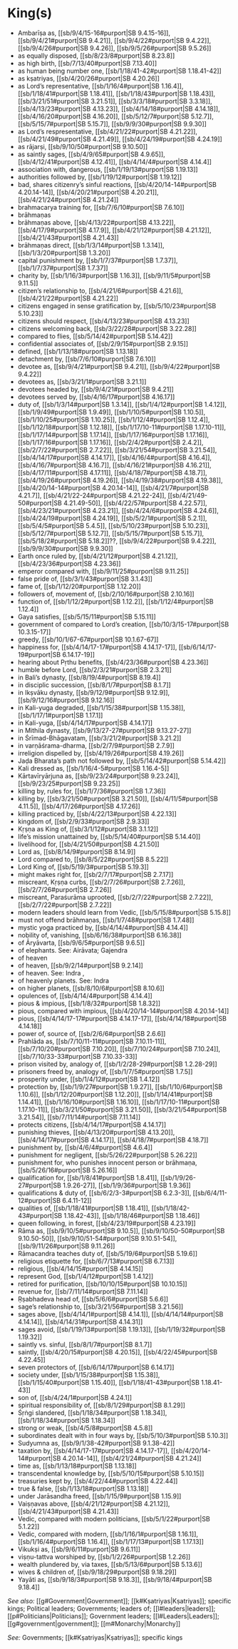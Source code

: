# King(s)

* Ambarīṣa as, [[sb/9/4/15-16#purport|SB 9.4.15-16]], [[sb/9/4/21#purport|SB 9.4.21]], [[sb/9/4/22#purport|SB 9.4.22]], [[sb/9/4/26#purport|SB 9.4.26]], [[sb/9/5/26#purport|SB 9.5.26]]
* as equally disposed, [[sb/8/23/8#purport|SB 8.23.8]]
* as high birth, [[sb/7/13/40#purport|SB 7.13.40]]
* as human being number one, [[sb/1/18/41-42#purport|SB 1.18.41-42]]
* as kṣatriyas, [[sb/4/20/26#purport|SB 4.20.26]]
* as Lord’s representative, [[sb/1/16/4#purport|SB 1.16.4]], [[sb/1/18/41#purport|SB 1.18.41]], [[sb/1/18/43#purport|SB 1.18.43]], [[sb/3/21/51#purport|SB 3.21.51]], [[sb/3/3/18#purport|SB 3.3.18]], [[sb/4/13/23#purport|SB 4.13.23]], [[sb/4/14/18#purport|SB 4.14.18]], [[sb/4/16/20#purport|SB 4.16.20]], [[sb/5/12/7#purport|SB 5.12.7]], [[sb/5/15/7#purport|SB 5.15.7]], [[sb/9/9/30#purport|SB 9.9.30]]
* as Lord’s respresentative, [[sb/4/21/22#purport|SB 4.21.22]], [[sb/4/21/49#purport|SB 4.21.49]], [[sb/4/24/19#purport|SB 4.24.19]]
* as rājarṣi, [[sb/9/10/50#purport|SB 9.10.50]]
* as saintly sages, [[sb/4/9/65#purport|SB 4.9.65]], [[sb/4/12/41#purport|SB 4.12.41]], [[sb/4/14/4#purport|SB 4.14.4]]
* association with, dangerous, [[sb/1/19/13#purport|SB 1.19.13]]
* authorities followed by, [[sb/1/19/12#purport|SB 1.19.12]]
* bad, shares citizenry’s sinful reactions, [[sb/4/20/14-14#purport|SB 4.20.14-14]], [[sb/4/20/21#purport|SB 4.20.21]], [[sb/4/21/24#purport|SB 4.21.24]]
* brahmacarya training for, [[sb/7/6/10#purport|SB 7.6.10]]
* brāhmaṇas 
* brāhmaṇas above, [[sb/4/13/22#purport|SB 4.13.22]], [[sb/4/17/9#purport|SB 4.17.9]], [[sb/4/21/12#purport|SB 4.21.12]], [[sb/4/21/43#purport|SB 4.21.43]]
* brāhmaṇas direct, [[sb/1/3/14#purport|SB 1.3.14]], [[sb/1/3/20#purport|SB 1.3.20]]
* capital punishment by, [[sb/1/7/37#purport|SB 1.7.37]], [[sb/1/7/37#purport|SB 1.7.37]]
* charity by, [[sb/1/16/3#purport|SB 1.16.3]], [[sb/9/11/5#purport|SB 9.11.5]]
* citizen’s relationship to, [[sb/4/21/6#purport|SB 4.21.6]], [[sb/4/21/22#purport|SB 4.21.22]]
* citizens engaged in sense gratification by, [[sb/5/10/23#purport|SB 5.10.23]]
* citizens should respect, [[sb/4/13/23#purport|SB 4.13.23]]
* citizens welcoming back, [[sb/3/22/28#purport|SB 3.22.28]]
* compared to flies, [[sb/5/14/42#purport|SB 5.14.42]]
* confidential associates of, [[sb/2/9/15#purport|SB 2.9.15]]
* defined, [[sb/1/13/18#purport|SB 1.13.18]]
* detachment by, [[sb/7/6/10#purport|SB 7.6.10]]
* devotee as, [[sb/9/4/21#purport|SB 9.4.21]], [[sb/9/4/22#purport|SB 9.4.22]]
* devotees as, [[sb/3/21/1#purport|SB 3.21.1]]
* devotees headed by, [[sb/9/4/21#purport|SB 9.4.21]]
* devotees served by, [[sb/4/16/17#purport|SB 4.16.17]]
* duty of, [[sb/1/3/14#purport|SB 1.3.14]], [[sb/1/4/12#purport|SB 1.4.12]], [[sb/1/9/49#purport|SB 1.9.49]], [[sb/1/10/5#purport|SB 1.10.5]], [[sb/1/10/25#purport|SB 1.10.25]], [[sb/1/12/4#purport|SB 1.12.4]], [[sb/1/12/18#purport|SB 1.12.18]], [[sb/1/17/10-11#purport|SB 1.17.10-11]], [[sb/1/17/14#purport|SB 1.17.14]], [[sb/1/17/16#purport|SB 1.17.16]], [[sb/1/17/16#purport|SB 1.17.16]], [[sb/2/4/2#purport|SB 2.4.2]], [[sb/2/7/22#purport|SB 2.7.22]], [[sb/3/21/54#purport|SB 3.21.54]], [[sb/4/14/17#purport|SB 4.14.17]], [[sb/4/16/4#purport|SB 4.16.4]], [[sb/4/16/7#purport|SB 4.16.7]], [[sb/4/16/21#purport|SB 4.16.21]], [[sb/4/17/11#purport|SB 4.17.11]], [[sb/4/18/7#purport|SB 4.18.7]], [[sb/4/19/26#purport|SB 4.19.26]], [[sb/4/19/38#purport|SB 4.19.38]], [[sb/4/20/14-14#purport|SB 4.20.14-14]], [[sb/4/21/7#purport|SB 4.21.7]], [[sb/4/21/22-24#purport|SB 4.21.22-24]], [[sb/4/21/49-50#purport|SB 4.21.49-50]], [[sb/4/22/57#purport|SB 4.22.57]], [[sb/4/23/21#purport|SB 4.23.21]], [[sb/4/24/6#purport|SB 4.24.6]], [[sb/4/24/19#purport|SB 4.24.19]], [[sb/5/2/1#purport|SB 5.2.1]], [[sb/5/4/5#purport|SB 5.4.5]], [[sb/5/10/23#purport|SB 5.10.23]], [[sb/5/12/7#purport|SB 5.12.7]], [[sb/5/15/7#purport|SB 5.15.7]], [[sb/5/18/2#purport|SB 5.18.2]]??, [[sb/9/4/22#purport|SB 9.4.22]], [[sb/9/9/30#purport|SB 9.9.30]]
* Earth once ruled by, [[sb/4/21/12#purport|SB 4.21.12]], [[sb/4/23/36#purport|SB 4.23.36]]
* emperor compared with, [[sb/9/11/25#purport|SB 9.11.25]]
* false pride of, [[sb/3/1/43#purport|SB 3.1.43]]
* fame of, [[sb/1/12/20#purport|SB 1.12.20]]
* followers of, movement of, [[sb/2/10/16#purport|SB 2.10.16]]
* function of, [[sb/1/12/2#purport|SB 1.12.2]], [[sb/1/12/4#purport|SB 1.12.4]]
* Gaya satisfies, [[sb/5/15/11#purport|SB 5.15.11]]
* government of compared to Lord’s creation, [[sb/10/3/15-17#purport|SB 10.3.15-17]]
* greedy, [[sb/10/1/67-67#purport|SB 10.1.67-67]]
* happiness for, [[sb/4/14/17-17#purport|SB 4.14.17-17]], [[sb/6/14/17-19#purport|SB 6.14.17-19]]
* hearing about Pṛthu benefits, [[sb/4/23/36#purport|SB 4.23.36]]
* humble before Lord, [[sb/2/3/21#purport|SB 2.3.21]]
* in Bali’s dynasty, [[sb/8/19/4#purport|SB 8.19.4]]
* in disciplic succession, [[sb/8/1/7#purport|SB 8.1.7]]
* in Ikṣvāku dynasty, [[sb/9/12/9#purport|SB 9.12.9]], [[sb/9/12/16#purport|SB 9.12.16]]
* in Kali-yuga degraded, [[sb/1/15/38#purport|SB 1.15.38]], [[sb/1/17/1#purport|SB 1.17.1]]
* in Kali-yuga, [[sb/4/14/17#purport|SB 4.14.17]]
* in Mithila dynasty, [[sb/9/13/27-27#purport|SB 9.13.27-27]]
* in Śrīmad-Bhāgavatam, [[sb/3/21/2#purport|SB 3.21.2]]
* in varṇāśrama-dharma, [[sb/2/7/9#purport|SB 2.7.9]]
* irreligion dispelled by, [[sb/4/19/26#purport|SB 4.19.26]]
* Jaḍa Bharata’s path not followed by, [[sb/5/14/42#purport|SB 5.14.42]]
* Kali dressed as, [[sb/1/16/4-5#purport|SB 1.16.4-5]]
* Kārtavīryārjuna as, [[sb/9/23/24#purport|SB 9.23.24]], [[sb/9/23/25#purport|SB 9.23.25]]
* killing by, rules for, [[sb/1/7/36#purport|SB 1.7.36]]
* killing by, [[sb/3/21/50#purport|SB 3.21.50]], [[sb/4/11/5#purport|SB 4.11.5]], [[sb/4/17/26#purport|SB 4.17.26]]
* killing practiced by, [[sb/4/22/13#purport|SB 4.22.13]]
* kingdom of, [[sb/2/9/33#purport|SB 2.9.33]]
* Kṛṣṇa as King of, [[sb/3/1/12#purport|SB 3.1.12]]
* life’s mission unattained by, [[sb/5/14/40#purport|SB 5.14.40]]
* livelihood for, [[sb/4/21/50#purport|SB 4.21.50]]
* Lord as, [[sb/8/14/9#purport|SB 8.14.9]]
* Lord compared to, [[sb/8/5/22#purport|SB 8.5.22]]
* Lord King of, [[sb/5/19/3#purport|SB 5.19.3]]
* might makes right for, [[sb/2/7/17#purport|SB 2.7.17]]
* miscreant, Kṛṣṇa curbs, [[sb/2/7/26#purport|SB 2.7.26]], [[sb/2/7/26#purport|SB 2.7.26]]
* miscreant, Paraśurāma uprooted, [[sb/2/7/22#purport|SB 2.7.22]], [[sb/2/7/22#purport|SB 2.7.22]]
* modern leaders should learn from Vedic, [[sb/5/15/8#purport|SB 5.15.8]]
* must not offend brāhmaṇas, [[sb/1/7/48#purport|SB 1.7.48]]
* mystic yoga practiced by, [[sb/4/14/4#purport|SB 4.14.4]]
* nobility of, vanishing, [[sb/6/16/38#purport|SB 6.16.38]]
* of Āryāvarta, [[sb/9/6/5#purport|SB 9.6.5]]
* of elephants. See: Airāvata; Gajendra 
* of heaven 
* of heaven, [[sb/9/2/14#purport|SB 9.2.14]]
* of heaven. See: Indra , 
* of heavenly planets. See: Indra 
* on higher planets, [[sb/8/10/6#purport|SB 8.10.6]]
* opulences of, [[sb/4/14/4#purport|SB 4.14.4]]
* pious & impious, [[sb/1/8/32#purport|SB 1.8.32]]
* pious, compared with impious, [[sb/4/20/14-14#purport|SB 4.20.14-14]]
* pious, [[sb/4/14/17-17#purport|SB 4.14.17-17]], [[sb/4/14/18#purport|SB 4.14.18]]
* power of, source of, [[sb/2/6/6#purport|SB 2.6.6]]
* Prahlāda as, [[sb/7/10/11-11#purport|SB 7.10.11-11]], [[sb/7/10/20#purport|SB 7.10.20]], [[sb/7/10/24#purport|SB 7.10.24]], [[sb/7/10/33-33#purport|SB 7.10.33-33]]
* prison visited by, analogy of, [[sb/1/2/28-29#purport|SB 1.2.28-29]]
* prisoners freed by, analogy of, [[sb/1/7/5#purport|SB 1.7.5]]
* prosperity under, [[sb/1/4/12#purport|SB 1.4.12]]
* protection by, [[sb/1/9/27#purport|SB 1.9.27]], [[sb/1/10/6#purport|SB 1.10.6]], [[sb/1/12/20#purport|SB 1.12.20]], [[sb/1/14/41#purport|SB 1.14.41]], [[sb/1/16/10#purport|SB 1.16.10]], [[sb/1/17/10-11#purport|SB 1.17.10-11]], [[sb/3/21/50#purport|SB 3.21.50]], [[sb/3/21/54#purport|SB 3.21.54]], [[sb/7/11/14#purport|SB 7.11.14]]
* protects citizens, [[sb/4/14/17#purport|SB 4.14.17]]
* punishing thieves, [[sb/4/13/20#purport|SB 4.13.20]], [[sb/4/14/17#purport|SB 4.14.17]], [[sb/4/18/7#purport|SB 4.18.7]]
* punishment by, [[sb/4/6/4#purport|SB 4.6.4]]
* punishment for negligent, [[sb/5/26/22#purport|SB 5.26.22]]
* punishment for, who punishes innocent person or brāhmaṇa, [[sb/5/26/16#purport|SB 5.26.16]]
* qualification for, [[sb/1/8/41#purport|SB 1.8.41]], [[sb/1/9/26-27#purport|SB 1.9.26-27]], [[sb/1/9/36#purport|SB 1.9.36]]
* qualifications & duty of, [[sb/6/2/3-3#purport|SB 6.2.3-3]], [[sb/6/4/11-12#purport|SB 6.4.11-12]]
* qualities of, [[sb/1/18/41#purport|SB 1.18.41]], [[sb/1/18/42-43#purport|SB 1.18.42-43]], [[sb/1/18/46#purport|SB 1.18.46]]
* queen following, in forest, [[sb/4/23/19#purport|SB 4.23.19]]
* Rāma as, [[sb/9/10/5#purport|SB 9.10.5]], [[sb/9/10/50-50#purport|SB 9.10.50-50]], [[sb/9/10/51-54#purport|SB 9.10.51-54]], [[sb/9/11/26#purport|SB 9.11.26]]
* Rāmacandra teaches duty of, [[sb/5/19/6#purport|SB 5.19.6]]
* religious etiquette for, [[sb/6/7/13#purport|SB 6.7.13]]
* religious, [[sb/4/14/15#purport|SB 4.14.15]]
* represent God, [[sb/1/4/12#purport|SB 1.4.12]]
* retired for purification, [[sb/10/10/15#purport|SB 10.10.15]]
* revenue for, [[sb/7/11/14#purport|SB 7.11.14]]
* Ṛṣabhadeva head of, [[sb/5/6/6#purport|SB 5.6.6]]
* sage’s relationship to, [[sb/3/21/56#purport|SB 3.21.56]]
* sages above, [[sb/4/14/1#purport|SB 4.14.1]], [[sb/4/14/14#purport|SB 4.14.14]], [[sb/4/14/31#purport|SB 4.14.31]]
* sages avoid, [[sb/1/19/13#purport|SB 1.19.13]], [[sb/1/19/32#purport|SB 1.19.32]]
* saintly vs. sinful, [[sb/8/1/7#purport|SB 8.1.7]]
* saintly, [[sb/4/20/15#purport|SB 4.20.15]], [[sb/4/22/45#purport|SB 4.22.45]]
* seven protectors of, [[sb/6/14/17#purport|SB 6.14.17]]
* society under, [[sb/1/15/38#purport|SB 1.15.38]], [[sb/1/15/40#purport|SB 1.15.40]], [[sb/1/18/41-43#purport|SB 1.18.41-43]]
* son of, [[sb/4/24/1#purport|SB 4.24.1]]
* spiritual responsibility of, [[sb/8/1/29#purport|SB 8.1.29]]
* Śṛṅgi slandered, [[sb/1/18/34#purport|SB 1.18.34]], [[sb/1/18/34#purport|SB 1.18.34]]
* strong or weak, [[sb/4/5/8#purport|SB 4.5.8]]
* subordinates dealt with in four ways by, [[sb/5/10/3#purport|SB 5.10.3]]
* Sudyumna as, [[sb/9/1/38-42#purport|SB 9.1.38-42]]
* taxation by, [[sb/4/14/17-17#purport|SB 4.14.17-17]], [[sb/4/20/14-14#purport|SB 4.20.14-14]], [[sb/4/21/24#purport|SB 4.21.24]]
* time as, [[sb/1/13/18#purport|SB 1.13.18]]
* transcendental knowledge by, [[sb/5/10/15#purport|SB 5.10.15]]
* treasuries kept by, [[sb/4/22/44#purport|SB 4.22.44]]
* true & false, [[sb/1/13/18#purport|SB 1.13.18]]
* under Jarāsandha freed, [[sb/1/15/9#purport|SB 1.15.9]]
* Vaiṣṇavas above, [[sb/4/21/12#purport|SB 4.21.12]], [[sb/4/21/43#purport|SB 4.21.43]]
* Vedic, compared with modern politicians, [[sb/5/1/22#purport|SB 5.1.22]]
* Vedic, compared with modern, [[sb/1/16/1#purport|SB 1.16.1]], [[sb/1/16/4#purport|SB 1.16.4]], [[sb/1/17/13#purport|SB 1.17.13]]
* Vikukṣi as, [[sb/9/6/11#purport|SB 9.6.11]]
* viṣṇu-tattva worshiped by, [[sb/1/2/26#purport|SB 1.2.26]]
* wealth plundered by, via taxes, [[sb/5/13/6#purport|SB 5.13.6]]
* wives & children of, [[sb/9/18/29#purport|SB 9.18.29]]
* Yayāti as, [[sb/9/18/3#purport|SB 9.18.3]], [[sb/9/18/4#purport|SB 9.18.4]]

*See also:* [[g#Government|Government]]; [[k#Kṣatriyas|Kṣatriyas]]; specific kings; Political leaders; Governments; leaders of; [[l#leaders|leaders]]; [[p#Politicians|Politicians]]; Government leaders; [[l#Leaders|Leaders]]; [[g#government|government]]; [[m#Monarchy|Monarchy]]

*See:* Governments; [[k#Kṣatriyas|Kṣatriyas]]; specific kings
